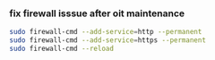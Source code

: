 ###  fix firewall isssue after oit maintenance
```bash
sudo firewall-cmd --add-service=http --permanent
sudo firewall-cmd --add-service=https --permanent
sudo firewall-cmd --reload
```



